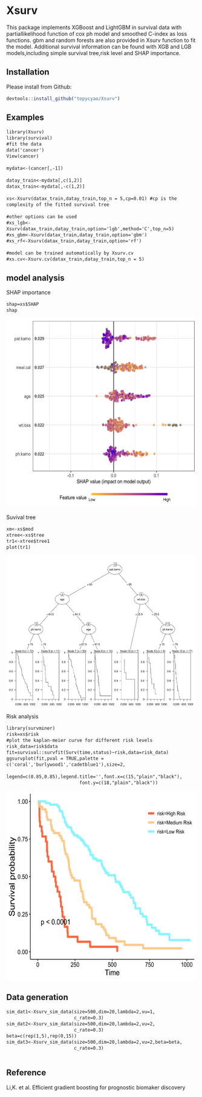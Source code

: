 # Xsurv <img src="docs/figures/Xlogo.png" align="right" alt="" width="120" />
This package implements XGBoost and LightGBM in survival data with partiallikelihood function of cox ph model and smoothed C-index as loss functions.
gbm and random forests are also provided in Xsurv function to fit the model.
Additional survival information can be found with XGB and LGB models,including simple survival tree,risk level and SHAP importance. 
## Installation

Please install from Github:
``` r
devtools::install_github("topycyao/Xsurv")
```
## Examples
```{r}
library(Xsurv)
library(survival)
#fit the data 
data('cancer')
View(cancer)

mydata<-(cancer[,-1])

datay_train<-mydata[,c(1,2)]
datax_train<-mydata[,-c(1,2)]

xs<-Xsurv(datax_train,datay_train,top_n = 5,cp=0.01) #cp is the complexity of the fitted survival tree

#other options can be used 
#xs_lgb<-Xsurv(datax_train,datay_train,option='lgb',method='C',top_n=5)
#xs_gbm<-Xsurv(datax_train,datay_train,option='gbm')
#xs_rf<-Xsurv(datax_train,datay_train,option='rf')

#model can be trained automatically by Xsurv.cv
#xs.cv<-Xsurv.cv(datax_train,datay_train,top_n = 5)

```
## model analysis


SHAP importance
```{r}
shap=xs$SHAP
shap
```
<p align="center">
  <img src = "https://github.com/topycyao/Xsurv/blob/master/docs/figures/shaplung.png" width="600" height="500">
</p>

Suvival tree

```{r}
xm<-xs$mod
xtree<-xs$tree
tr1<-xtree$tree1
plot(tr1)
```
<p align="center">
  <img src = "https://github.com/topycyao/Xsurv/blob/master/docs/figures/exampletree.png"  width="500" height="400">
</p>



Risk analysis
```{r}
library(survminer)
risk=xs$risk
#plot the kaplan-meier curve for different risk levels
risk_data=risk$data
fit=survival::survfit(Surv(time,status)~risk,data=risk_data)
ggsurvplot(fit,pval = TRUE,palette = c('coral','burlywood1','cadetblue1'),size=2,
                          legend=c(0.85,0.85),legend.title='',font.x=c(15,"plain","black"),
                           font.y=c(18,"plain","black"))
```
<p align="center">
  <img src = "https://github.com/topycyao/Xsurv/blob/master/docs/figures/kmrisk.png"  width="600" height="500" >
</p>

## Data generation
```{r}
sim_dat1<-Xsurv_sim_data(size=500,dim=20,lambda=2,vu=1,
                         c_rate=0.3)
sim_dat2<-Xsurv_sim_data(size=500,dim=20,lambda=2,vu=2,
                         c_rate=0.3)    
beta=c(rep(1,5),rep(0,15))
sim_dat3<-Xsurv_sim_data(size=500,dim=20,lambda=2,vu=2,beta=beta,
                         c_rate=0.3) 
                         
```
## Reference

Li,K. et al. Efficient gradient boosting for prognostic biomaker discovery
